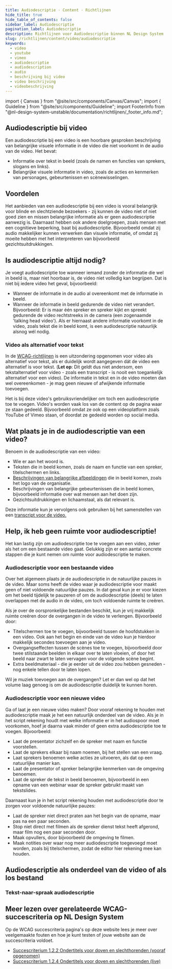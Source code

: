 ```yaml
---
title: Audiodescriptie · Content · Richtlijnen
hide_title: true
hide_table_of_contents: false
sidebar_label: Audiodescriptie
pagination_label: Audiodescriptie
description: Richtlijnen voor Audiodescriptie binnen NL Design System
slug: /richtlijnen/content/video/audiodescriptie
keywords:
  - video
  - youtube
  - vimeo
  - audiodescriptie
  - audiodescription
  - audio
  - beschrijving bij video
  - video beschrijving
  - videobeschrijving
---
```


<!-- @license CC0-1.0 -->

import { Canvas } from "@site/src/components/Canvas/Canvas";
import { Guideline } from "@site/src/components/Guideline";
import FooterInfo from "@nl-design-system-unstable/documentation/richtlijnen/\_footer_info.md";

## Audiodescriptie bij video

Een audiodescriptie bij een video is een hoorbare gesproken beschrijving van belangrijke visuele informatie in de video die niet voorkomt in de audio van de video. Het bevat:

- Informatie over tekst in beeld (zoals de namen en functies van sprekers, slogans en links).
- Belangrijke visuele informatie in video, zoals de acties en kenmerken van personages, gebeurtenissen en scènewisselingen.

## Voordelen

Het aanbieden van een audiodescriptie bij een video is vooral belangrijk voor blinde en slechtziende bezoekers - zij kunnen de video niet of niet goed zien en missen belangrijke informatie als er geen audiodescriptie aanwezig is. Daarnaast hebben ook andere doelgroepen, zoals mensen met een cognitieve beperking, baat bij audiodescriptie. Bijvoorbeeld omdat zij audio makkelijker kunnen verwerken dan visuele informatie, of omdat zij moeite hebben met het interpreteren van bijvoorbeeld gezichtsuitdrukkingen.

## Is audiodescriptie altijd nodig?

Je voegt audiodescriptie toe wanneer iemand zonder de informatie die wel in beeld is, maar niet hoorbaar is, de video niet volledig kan begrijpen. Dat is niet bij iedere video het geval, bijvoorbeeld:

- Wanneer de informatie in de audio al overeenkomt met de informatie in beeld.
- Wanneer de informatie in beeld gedurende de video niet verandert. Bijvoorbeeld: Er is maar één spreker en spreker kijkt en spreekt gedurende de video rechtstreeks in de camera (een zogenaamde 'talking head video'). Als er hiernaast andere informatie voorkomt in de video, zoals tekst die in beeld komt, is een audiodescriptie natuurlijk alsnog wél nodig.

### Video als alternatief voor tekst

In de [WCAG-richtlijnen](/wcag) is een uitzondering opgenomen voor video als alternatief voor tekst, als er duidelijk wordt aangegeven dát de video een alternatief is voor tekst. (**Let op**: Dit geldt dus niet andersom, een tekstalternatief voor video - zoals een transcript - is nooit een toegankelijk alternatief voor een video). De informatie in tekst en in de video moeten dan wel overeenkomen - je mag geen nieuwe of afwijkende informatie toevoegen.

Het is bij deze video's gebruiksvriendelijker om toch een audiodescriptie toe te voegen. Video's worden vaak los van de content op de pagina waar ze staan gedeeld. Bijvoorbeeld omdat ze ook op een videoplatform zoals YouTube of Vimeo staan, of doordat ze gedeeld worden op social media.

## Wat plaats je in de audiodescriptie van een video?

Benoem in de audiodescriptie van een video:

- Wie er aan het woord is.
- Teksten die in beeld komen, zoals de naam en functie van een spreker, titelschermen en links.
- [Beschrijvingen van belangrijke afbeeldingen](/richtlijnen/content/afbeeldingen) die in beeld komen, zoals het logo van de organisatie.
- Beschrijvingen van belangrijke gebeurtenissen die in beeld komen, bijvoorbeeld informatie over wat mensen aan het doen zijn.
- Gezichtsuitdrukkingen en lichaamstaal, als dat relevant is.

Deze informatie kun je vervolgens ook gebruiken bij het samenstellen van een [transcript voor de video.](/richtlijnen/content/video/transcript)

## Help, ik heb geen ruimte voor audiodescriptie!

Het kan lastig zijn om audiodescriptie toe te voegen aan een video, zeker als het om een bestaande video gaat. Gelukkig zijn er een aantal concrete stappen die je kunt nemen om ruimte voor audiodescriptie te maken.

### Audiodescriptie voor een bestaande video

Over het algemeen plaats je de audiodescriptie in de natuurlijke pauzes in de video. Maar soms heeft de video waar je audiodescriptie voor maakt geen of niet voldoende natuurlijke pauzes. In dat geval kun je er voor kiezen om het beeld tijdelijk te pauzeren of om de audiodescriptie (deels) te laten overlappen met de audio in de video, om toch voldoende ruimte te creëren.

Als je over de oorspronkelijke bestanden beschikt, kun je vrij makkelijk ruimte creëren door de overgangen in de video te verlengen. Bijvoorbeeld door:

- Titelschermen toe te voegen, bijvoorbeeld tussen de hoofdstukken in een video. Ook aan het begin en einde van de video kun je hierdoor makkelijk secondes toevoegen aan je video.
- Overgangseffecten tussen de scènes toe te voegen, bijvoorbeeld door twee stilstaande beelden in elkaar over te laten vloeien, of door het beeld naar zwart te laten vervagen voor de volgende scène begint.
- Extra beeldmateriaal - die je eerder uit de video zou hebben gesneden - nog enkele tellen door te laten lopen.

Wil je muziek toevoegen aan de overgangen? Let er dan wel op dat het volume laag genoeg is om de audiodescriptie duidelijk te kunnen horen.

### Audiodescriptie voor een nieuwe video

Ga of laat je een nieuwe video maken? Door vooraf rekening te houden met audiodescriptie maak je het een natuurlijk onderdeel van de video. Als je in het script rekening houdt met welke informatie er in het audiospoor moet voorkomen, hoef je daarna vaak minder of geen extra audiodescriptie toe te voegen. Bijvoorbeeld:

- Laat de presentator zichzelf en de spreker met naam en functie voorstellen.
- Laat de sprekers elkaar bij naam noemen, bij het stellen van een vraag.
- Laat sprekers benoemen welke acties ze uitvoeren, als dat op een natuurlijke manier kan.
- Laat de presentator of spreker belangrijke kenmerken van de omgeving benoemen.
- Laat de spreker de tekst in beeld benoemen, bijvoorbeeld in een opname van een webinar waar de spreker gebruikt maakt van tekstslides.

Daarnaast kun je in het script rekening houden met audiodescriptie door te zorgen voor voldoende natuurlijke pauzes:

- Laat de spreker niet direct praten aan het begin van de opname, maar pas na een paar seconden.
- Stop niet direct met filmen als de spreker dienst tekst heeft afgerond, maar film nog een paar seconden door.
- Maak opvullers, door bijvoorbeeld de omgeving te filmen.
- Maak notities over waar nog meer audiodescriptie toegevoegd moet worden, zoals bij titelschermen, zodat de editor hier rekening mee kan houden.

## Audiodescriptie als onderdeel van de video of als los bestand

### Tekst-naar-spraak audiodescriptie

## Meer lezen over gerelateerde WCAG-succescriteria op NL Design System

Op de WCAG succescriteria pagina's op deze website lees je meer over veelgemaakte fouten en hoe je kunt testen of jouw website aan de succescriteria voldoet.

- [Succescriterium 1.2.2 Ondertitels voor doven en slechthorenden (vooraf opgenomen)](/wcag/1.2.2)
- [Succescriterium 1.2.4 Ondertitels voor doven en slechthorenden (live)](/wcag/1.2.4)

<FooterInfo />
